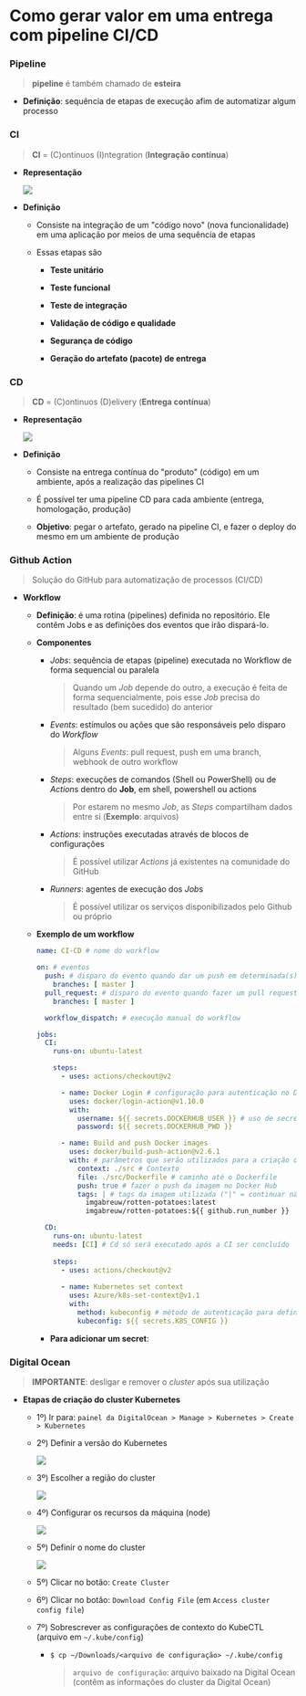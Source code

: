 # Como gerar valor em uma entrega com pipeline CI/CD

### Pipeline

> **pipeline** é também chamado de **esteira**

* **Definição**: sequência de etapas de execução afim de automatizar algum processo

### CI

> **CI** = (C)ontinuos (I)ntegration (**Integração contínua**)

* **Representação**

  ![](./assets/representacao-ci.png)

* **Definição**

  * Consiste na integração de um "código novo" (nova funcionalidade) em uma aplicação por meios de uma sequência de etapas

  * Essas etapas são
    
    * **Teste unitário**

    * **Teste funcional**

    * **Teste de integração**

    * **Validação de código e qualidade**

    * **Segurança de código**

    * **Geração do artefato (pacote) de entrega**

### CD

> **CD** = (C)ontinuos (D)elivery (**Entrega contínua**)

* **Representação**

  ![](./assets/representacao-cd.png)

* **Definição**

  * Consiste na entrega contínua do "produto" (código) em um ambiente, após a realização das pipelines CI

  * É possível ter uma pipeline CD para cada ambiente (entrega, homologação, produção)

  * **Objetivo**: pegar o artefato, gerado na pipeline CI, e fazer o deploy do mesmo em um ambiente de produção

### Github Action

> Solução do GitHub para automatização de processos (CI/CD)

* **Workflow**

  * **Definição**: é uma rotina (pipelines) definida no repositório. Ele contêm Jobs e as definições dos eventos que irão dispará-lo.

  * **Componentes**

    * *Jobs*: sequência de etapas (pipeline) executada no Workflow de forma sequencial ou paralela

      > Quando um *Job* depende do outro, a execução é feita de forma sequencialmente, pois esse *Job* precisa do resultado (bem sucedido) do anterior

    * *Events*: estímulos ou ações que são responsáveis pelo disparo do *Workflow*

      > Alguns *Events*: pull request, push em uma branch, webhook de outro workflow

    * *Steps*: execuções de comandos (Shell ou PowerShell) ou de *Action*s dentro do **Job**, em shell, powershell ou actions

      > Por estarem no mesmo *Job*, as *Steps* compartilham dados entre si (**Exemplo**: arquivos)

    * *Actions*: instruções executadas através de blocos de configurações

      > É possível utilizar *Actions* já existentes na comunidade do GitHub

    * *Runners*: agentes de execução dos *Job*s

      > É possível utilizar os serviços disponibilizados pelo Github ou próprio


  * **Exemplo de um workflow**

    ```yml
    name: CI-CD # nome do workflow

    on: # eventos
      push: # disparo do evento quando dar um push em determinada(s) branche(s)
        branches: [ master ]
      pull_request: # disparo do evento quando fazer um pull request em determinada(s) branche(s)
        branches: [ master ]

      workflow_dispatch: # execução manual do workflow

    jobs:
      CI:
        runs-on: ubuntu-latest

        steps:
          - uses: actions/checkout@v2

          - name: Docker Login # configuração para autenticação no Docker Hub
            uses: docker/login-action@v1.10.0
            with:
              username: ${{ secrets.DOCKERHUB_USER }} # uso de secrets (armazenar dados sensíveis a partir de "chave-valor")
              password: ${{ secrets.DOCKERHUB_PWD }}

          - name: Build and push Docker images
            uses: docker/build-push-action@v2.6.1
            with: # parâmetros que serão utilizados para a criação da imagem a partir do Dockerfile
              context: ./src # Contexto
              file: ./src/Dockerfile # caminho até o Dockerfile
              push: true # fazer o push da imagem no Docker Hub
              tags: | # tags da imagem utilizada ("|" = continuar na próxima linha)
                imgabreuw/rotten-potatoes:latest
                imgabreuw/rotten-potatoes:${{ github.run_number }}

      CD:
        runs-on: ubuntu-latest 
        needs: [CI] # Cd só será executado após a CI ser concluído
        
        steps:
          - uses: actions/checkout@v2
          
          - name: Kubernetes set context
            uses: Azure/k8s-set-context@v1.1
            with:
              method: kubeconfig # método de autenticação para definir o contexto no cluster
              kubeconfig: ${{ secrets.K8S_CONFIG }}
    ```

    * **Para adicionar um secret**: 

### Digital Ocean

> **IMPORTANTE**: desligar e remover o _cluster_ após sua utilização

* **Etapas de criação do cluster Kubernetes**

  * 1º) Ir para: `painel da DigitalOcean > Manage > Kubernetes > Create > Kubernetes` 

  * 2º) Definir a versão do Kubernetes
  
    ![](./assets/select-a-kubernetes-version.png)

  * 3º) Escolher a região do cluster

    ![](./assets/choose-a-datacenter-region.png)

  * 4º) Configurar os recursos da máquina (node)

    ![](./assets/choose-cluster-capacity.png)

  * 5º) Definir o nome do cluster

    ![](./assets/choose-a-name.png)

  * 5º) Clicar no botão: `Create Cluster`

  * 6º) Clicar no botão: `Download Config File` (em `Access cluster config file`)

  * 7º) Sobrescrever as configurações de contexto do KubeCTL (arquivo em `~/.kube/config`)

    * `$ cp ~/Downloads/<arquivo de configuração> ~/.kube/config`

      > `arquivo de configuração`: arquivo baixado na Digital Ocean (contêm as informações do cluster da Digital Ocean)